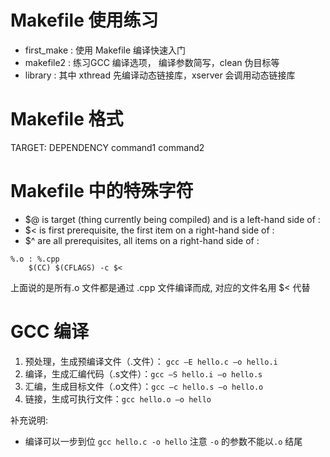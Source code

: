 # Makefile 使用练习

* first_make : 使用 Makefile 编译快速入门
* makefile2 : 练习GCC 编译选项， 编译参数简写，clean 伪目标等
* library : 其中 xthread 先编译动态链接库，xserver 会调用动态链接库

# Makefile 格式

TARGET: DEPENDENCY
	command1
	command2

# Makefile 中的特殊字符

* $@ is target (thing currently being compiled) and is a left-hand side of :
* $< is first prerequisite, the first item on a right-hand side of :
* $^ are all prerequisites, all items on a right-hand side of :

```
%.o : %.cpp
	$(CC) $(CFLAGS) -c $<
```
上面说的是所有.o 文件都是通过 .cpp 文件编译而成,  对应的文件名用 $< 代替

# GCC 编译

1. 预处理，生成预编译文件（.文件）： `gcc –E hello.c –o hello.i`
2. 编译，生成汇编代码（.s文件）：`gcc –S hello.i –o hello.s`
3. 汇编，生成目标文件（.o文件）：`gcc –c hello.s –o hello.o`
4. 链接，生成可执行文件：`gcc hello.o –o hello`

补充说明:
* 编译可以一步到位 `gcc hello.c -o hello`  注意 `-o` 的参数不能以`.o` 结尾


